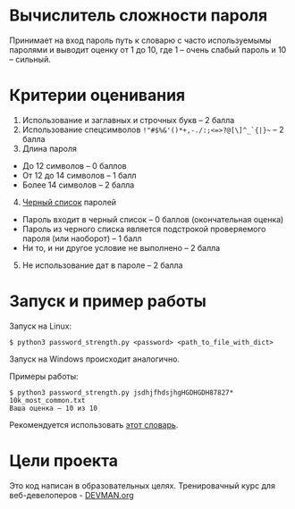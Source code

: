 # Вычислитель сложности пароля

Принимает на вход пароль путь к словарю с часто используемымы паролями и выводит оценку от 1 до 10, где 1 – очень слабый пароль и 10 – сильный.

# Критерии оценивания

1. Использование и заглавных и строчных букв – 2 балла
2. Использование спецсимволов ``` !"#$%&'()*+,-./:;<=>?@[\]^_`{|}~ ``` – 2 балла
3. Длина пароля
  * До 12 символов – 0 баллов
  * От 12 до 14 символов – 1 балл
  * Более 14 символов – 2 балла
4. [Черный список](https://raw.githubusercontent.com/danielmiessler/SecLists/master/Passwords/10k_most_common.txt) паролей
  * Пароль входит в черный список – 0 баллов (окончательная оценка)
  * Пароль из черного списка является подстрокой проверяемого пароля (или наоборот) – 1 балл
  * Ни то, и ни другое условие не выполнено – 2 балла
5. Не использование дат в пароле – 2 балла

# Запуск и пример работы

Запуск на Linux:

```#!bash
$ python3 password_strength.py <password> <path_to_file_with_dict>
```
Запуск на Windows происходит аналогично.

Примеры работы:

```#!bash
$ python3 password_strength.py jsdhjfhdsjhgHGDHGDH87827* 10k_most_common.txt
Ваша оценка – 10 из 10
```
Рекомендуется использовать [этот словарь](https://raw.githubusercontent.com/danielmiessler/SecLists/master/Passwords/10k_most_common.txt).

# Цели проекта

Это код написан в образовательных целях. Тренировачный курс для веб-девелоперов - [DEVMAN.org](https://devman.org)
